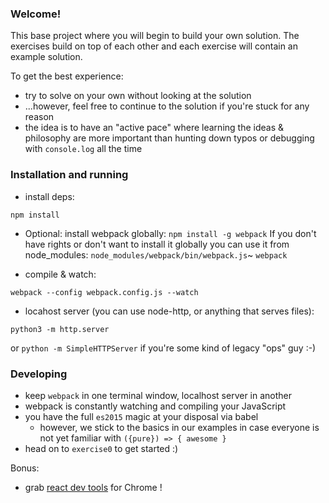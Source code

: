 
### Welcome!

This base project where you will begin to build your own solution. The exercises build on top
of each other and each exercise will contain an example solution.

To get the best experience:
* try to solve on your own without looking at the solution
* ...however, feel free to continue to the solution if you're stuck for any reason
* the idea is to have an "active pace" where learning the ideas & philosophy are more important than
  hunting down typos or debugging with `console.log` all the time


### Installation and running

* install deps:

`npm install`

* Optional: install webpack globally:
`npm install -g webpack`
If you don't have rights or don't want to install it globally you can use it from node_modules:
`node_modules/webpack/bin/webpack.js`~ `webpack`

* compile & watch:

`webpack --config webpack.config.js --watch`

* locahost server (you can use node-http, or anything that serves files):

`python3 -m http.server`

or `python -m SimpleHTTPServer` if you're some kind of legacy "ops" guy :-)


### Developing

* keep `webpack` in one terminal window, localhost server in another
* webpack is constantly watching and compiling your JavaScript
* you have the full `es2015` magic at your disposal via babel
  * however, we stick to the basics in our examples in case everyone is not yet familiar with
    `({pure}) => { awesome }`
* head on to `exercise0` to get started :)

Bonus:
* grab [react dev tools](https://chrome.google.com/webstore/detail/react-developer-tools/fmkadmapgofadopljbjfkapdkoienihi?hl=en) for Chrome !
